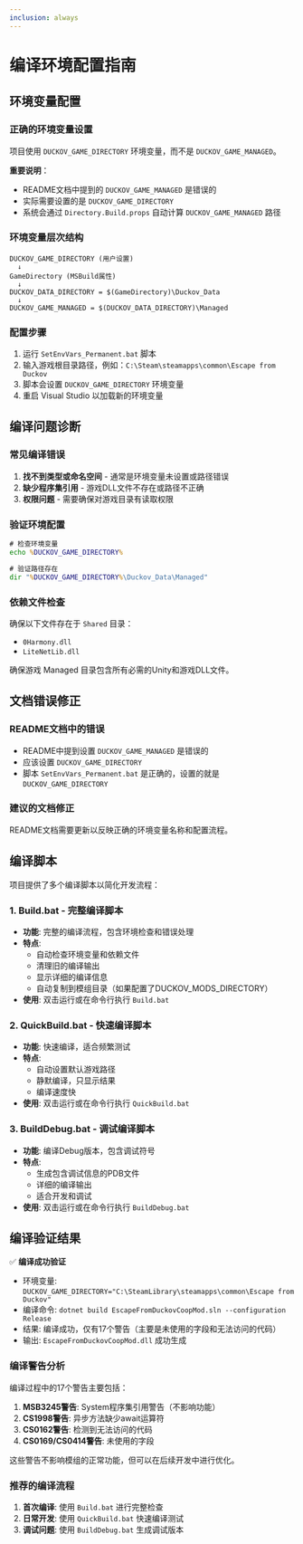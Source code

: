 ```yaml
---
inclusion: always
---
```


# 编译环境配置指南

## 环境变量配置

### 正确的环境变量设置
项目使用 `DUCKOV_GAME_DIRECTORY` 环境变量，而不是 `DUCKOV_GAME_MANAGED`。

**重要说明**：
- README文档中提到的 `DUCKOV_GAME_MANAGED` 是错误的
- 实际需要设置的是 `DUCKOV_GAME_DIRECTORY`
- 系统会通过 `Directory.Build.props` 自动计算 `DUCKOV_GAME_MANAGED` 路径

### 环境变量层次结构
```
DUCKOV_GAME_DIRECTORY (用户设置)
  ↓
GameDirectory (MSBuild属性)
  ↓
DUCKOV_DATA_DIRECTORY = $(GameDirectory)\Duckov_Data
  ↓
DUCKOV_GAME_MANAGED = $(DUCKOV_DATA_DIRECTORY)\Managed
```

### 配置步骤
1. 运行 `SetEnvVars_Permanent.bat` 脚本
2. 输入游戏根目录路径，例如：`C:\Steam\steamapps\common\Escape from Duckov`
3. 脚本会设置 `DUCKOV_GAME_DIRECTORY` 环境变量
4. 重启 Visual Studio 以加载新的环境变量

## 编译问题诊断

### 常见编译错误
1. **找不到类型或命名空间** - 通常是环境变量未设置或路径错误
2. **缺少程序集引用** - 游戏DLL文件不存在或路径不正确
3. **权限问题** - 需要确保对游戏目录有读取权限

### 验证环境配置
```cmd
# 检查环境变量
echo %DUCKOV_GAME_DIRECTORY%

# 验证路径存在
dir "%DUCKOV_GAME_DIRECTORY%\Duckov_Data\Managed"
```

### 依赖文件检查
确保以下文件存在于 `Shared` 目录：
- `0Harmony.dll`
- `LiteNetLib.dll`

确保游戏 Managed 目录包含所有必需的Unity和游戏DLL文件。

## 文档错误修正

### README文档中的错误
- README中提到设置 `DUCKOV_GAME_MANAGED` 是错误的
- 应该设置 `DUCKOV_GAME_DIRECTORY`
- 脚本 `SetEnvVars_Permanent.bat` 是正确的，设置的就是 `DUCKOV_GAME_DIRECTORY`

### 建议的文档修正
README文档需要更新以反映正确的环境变量名称和配置流程。

## 编译脚本

项目提供了多个编译脚本以简化开发流程：

### 1. Build.bat - 完整编译脚本
- **功能**: 完整的编译流程，包含环境检查和错误处理
- **特点**: 
  - 自动检查环境变量和依赖文件
  - 清理旧的编译输出
  - 显示详细的编译信息
  - 自动复制到模组目录（如果配置了DUCKOV_MODS_DIRECTORY）
- **使用**: 双击运行或在命令行执行 `Build.bat`

### 2. QuickBuild.bat - 快速编译脚本
- **功能**: 快速编译，适合频繁测试
- **特点**:
  - 自动设置默认游戏路径
  - 静默编译，只显示结果
  - 编译速度快
- **使用**: 双击运行或在命令行执行 `QuickBuild.bat`

### 3. BuildDebug.bat - 调试编译脚本
- **功能**: 编译Debug版本，包含调试符号
- **特点**:
  - 生成包含调试信息的PDB文件
  - 详细的编译输出
  - 适合开发和调试
- **使用**: 双击运行或在命令行执行 `BuildDebug.bat`

## 编译验证结果

✅ **编译成功验证**
- 环境变量: `DUCKOV_GAME_DIRECTORY="C:\SteamLibrary\steamapps\common\Escape from Duckov"`
- 编译命令: `dotnet build EscapeFromDuckovCoopMod.sln --configuration Release`
- 结果: 编译成功，仅有17个警告（主要是未使用的字段和无法访问的代码）
- 输出: `EscapeFromDuckovCoopMod.dll` 成功生成

### 编译警告分析
编译过程中的17个警告主要包括：
1. **MSB3245警告**: System程序集引用警告（不影响功能）
2. **CS1998警告**: 异步方法缺少await运算符
3. **CS0162警告**: 检测到无法访问的代码
4. **CS0169/CS0414警告**: 未使用的字段

这些警告不影响模组的正常功能，但可以在后续开发中进行优化。

### 推荐的编译流程
1. **首次编译**: 使用 `Build.bat` 进行完整检查
2. **日常开发**: 使用 `QuickBuild.bat` 快速编译测试
3. **调试问题**: 使用 `BuildDebug.bat` 生成调试版本